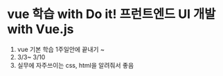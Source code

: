 # vue 학습 with Do it! 프런트엔드 UI 개발 with Vue.js
1. vue 기본 학습 1주일안에 끝내기 ~
2. 3/3~ 3/10
3. 실무에 자주쓰이는 css, html을 알려줘서 좋음
